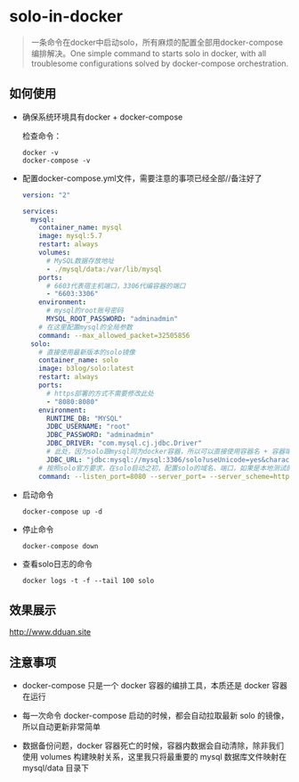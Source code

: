 # solo-in-docker

> 一条命令在docker中启动solo，所有麻烦的配置全部用docker-compose编排解决。One simple command to starts solo in docker, with all troublesome configurations solved by docker-compose orchestration.

## 如何使用

* 确保系统环境具有docker + docker-compose

    检查命令：
    
    ```
    docker -v
    docker-compose -v
    ```
    
* 配置docker-compose.yml文件，需要注意的事项已经全部//备注好了

    ````yaml
    version: "2"
    
    services:
      mysql:
        container_name: mysql
        image: mysql:5.7
        restart: always
        volumes:
          # MySQL数据存放地址
          - ./mysql/data:/var/lib/mysql
        ports:
          # 6603代表宿主机端口，3306代编容器的端口
          - "6603:3306"
        environment:
          # mysql的root账号密码
          MYSQL_ROOT_PASSWORD: "adminadmin"
        # 在这里配置mysql的全局参数  
        command: --max_allowed_packet=32505856
      solo:
        # 直接使用最新版本的solo镜像
        container_name: solo
        image: b3log/solo:latest
        restart: always
        ports:
          # https部署的方式不需要修改此处
          - "8080:8080"
        environment:
          RUNTIME_DB: "MYSQL"
          JDBC_USERNAME: "root"
          JDBC_PASSWORD: "adminadmin"
          JDBC_DRIVER: "com.mysql.cj.jdbc.Driver"
          # 此处，因为solo跟mysql同为docker容器，所以可以直接使用容器名 + 容器端口来访问
          JDBC_URL: "jdbc:mysql://mysql:3306/solo?useUnicode=yes&characterEncoding=UTF-8&useSSL=false&serverTimezone=UTC"
        # 按照solo官方要求，在solo启动之初，配置solo的域名、端口，如果是本地测试的话，将host改为localhost即可
        command: --listen_port=8080 --server_port= --server_scheme=https --server_host=www.dduan.site
    ````    
        
* 启动命令

    ````shell
    docker-compose up -d
    ````
    
* 停止命令

    ````shell
    docker-compose down
    ````
    
* 查看solo日志的命令

    ```
    docker logs -t -f --tail 100 solo
    ```                                
    
## 效果展示

http://www.dduan.site 

## 注意事项

* docker-compose 只是一个 docker 容器的编排工具，本质还是 docker 容器在运行

* 每一次命令 docker-compose 启动的时候，都会自动拉取最新 solo 的镜像，所以自动更新非常简单

* 数据备份问题，docker 容器死亡的时候，容器内数据会自动清除，除非我们使用 volumes 构建映射关系，这里我只将最重要的 mysql 数据库文件映射在 mysql/data 目录下

